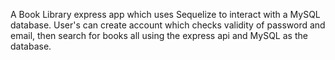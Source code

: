 A Book Library express app which uses Sequelize to interact with a MySQL database. User's can create account which checks validity of password and email, then search for books all using the express api and MySQL as the database.
